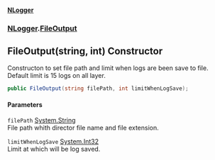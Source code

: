 #### [NLogger](./index.md 'index')
### [NLogger](./NLogger.md 'NLogger').[FileOutput](./NLogger-FileOutput.md 'NLogger.FileOutput')
## FileOutput(string, int) Constructor
Constructon to set file path and limit when logs are been save to file. Default limit is 15 logs on all layer.  
```csharp
public FileOutput(string filePath, int limitWhenLogSave);
```
#### Parameters
<a name='NLogger-FileOutput-FileOutput(string_int)-filePath'></a>
`filePath` [System.String](https://docs.microsoft.com/en-us/dotnet/api/System.String 'System.String')  
File path whith director file name and file extension.  
  
<a name='NLogger-FileOutput-FileOutput(string_int)-limitWhenLogSave'></a>
`limitWhenLogSave` [System.Int32](https://docs.microsoft.com/en-us/dotnet/api/System.Int32 'System.Int32')  
Limit at which will be log saved.  
  

